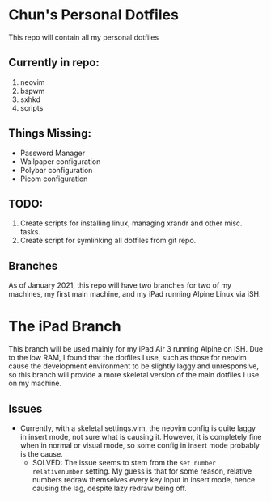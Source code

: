 # Chun's Personal Dotfiles

This repo will contain all my personal dotfiles

## Currently in repo:
1. neovim
2. bspwm
3. sxhkd
4. scripts

## Things Missing:

- Password Manager
- Wallpaper configuration
- Polybar configuration
- Picom configuration

## TODO:
1. Create scripts for installing linux, managing xrandr and other misc. tasks.
2. Create script for symlinking all dotfiles from git repo.

## Branches
As of January 2021, this repo will have two branches for two of my machines, my first main machine, and my iPad running Alpine Linux via iSH.

# The iPad Branch
This branch will be used mainly for my iPad Air 3 running Alpine on iSH. Due to the low RAM,  I found that the dotfiles I use, such as those for neovim cause the development environment to be slightly laggy and unresponsive, so this branch will provide a more skeletal version of the main dotfiles I use on my machine.

## Issues
- Currently, with a skeletal settings.vim, the neovim config is quite laggy in insert mode, not sure what is causing it. However, it is completely fine when in normal or visual mode, so some config in insert mode probably is the cause.
	- SOLVED: The issue seems to stem from the `set number relativenumber` setting. My guess is that for some reason, relative numbers redraw themselves every key input in insert mode, hence causing the lag, despite lazy redraw being off.
